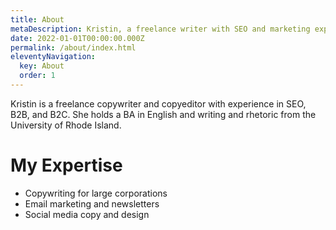 ```yaml
---
title: About
metaDescription: Kristin, a freelance writer with SEO and marketing experience.
date: 2022-01-01T00:00:00.000Z
permalink: /about/index.html
eleventyNavigation:
  key: About
  order: 1
---
```

Kristin is a freelance copywriter and copyeditor with experience in SEO, B2B, and B2C. She holds a BA in English and writing and rhetoric from the University of Rhode Island.


# My Expertise
- Copywriting for large corporations
- Email marketing and newsletters
- Social media copy and design
